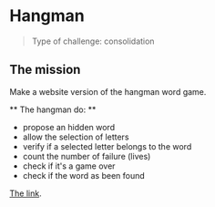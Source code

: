 # Hangman
> Type of challenge: consolidation

## The mission
Make a website version of the hangman word game.

** The hangman do: **
- propose an hidden word
- allow the selection of letters
- verify if a selected letter belongs to the word
- count the number of failure (lives)
- check if it's a game over
- check if the word as been found

[The link](https://saralaloux.github.io/hangman_finish/).
